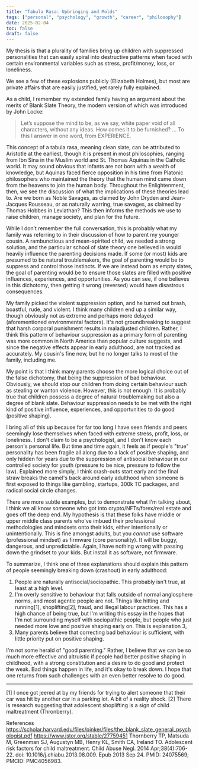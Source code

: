 ```yaml
---
title: "Tabula Rasa: Upbringing and Molds"
tags: ["personal", "psychology", "growth", "career", "philosophy"]
date: 2025-02-04
toc: false
draft: false
---
```


My thesis is that a plurality of families bring up children with suppressed personalities that can easily spiral into destructive patterns when faced with certain environmental variables such as stress, profit/money, loss, or loneliness. 

We see a few of these explosions publicly (Elizabeth Holmes), but most are private affairs that are easily justified, yet rarely fully explained.

As a child, I remember my extended family having an argument about the merits of Blank Slate Theory, the modern version of which was introduced by John Locke:
>Let’s suppose the mind to be, as we say, white paper void of all characters, without any ideas.  How comes it to be furnished?  … To this I answer in one word, from EXPERIENCE.

This concept of a tabula rasa, meaning clean slate, can be attributed to Aristotle at the earliest, though it is present in most philosophies, ranging from Ibn Sina in the Muslim world and St. Thomas Aquinas in the Catholic world. It may sound obvious that infants are not born with a wealth of knowledge, but Aquinas faced fierce opposition in his time from Platonic philosophers who maintained the theory that the human mind came down from the heavens to join the human body.
Throughout the Enlightenment, then, we see the discussion of what the implications of these theories lead to. Are we born as Noble Savages, as claimed by John Dryden and Jean-Jacques Rousseau, or as naturally warring, true savages, as claimed by Thomas Hobbes in Leviathan? This then informs the methods we use to raise children, manage society, and plan for the future. 

While I don’t remember the full conversation, this is probably what my family was referring to in their discussion of how to parent my younger cousin. A rambunctious and mean-spirited child, we needed a strong solution, and the particular school of slate theory one believed in would heavily influence the parenting decisions made. If some (or most) kids are presumed to be natural troublemakers, the goal of parenting would be to suppress and control those instincts. If we are instead born as empty slates, the goal of parenting would be to ensure those slates are filled with positive influences, experiences, and opportunities. As you can see, if one believes in this dichotomy, then getting it wrong (reversed) would have disastrous consequences. 

My family picked the violent suppression option, and he turned out brash, boastful, rude, and violent. I think many children end up a similar way, though obviously not as extreme and perhaps more delayed (aforementioned environmental factors). It's not groundbreaking to suggest that harsh corporal punishment results in maladjusted children. Rather, I think this pattern of behaviour suppression as a primary form of parenting was more common in North America than popular culture suggests, and since the negative effects appear in early adulthood, are not tracked as accurately. My cousin's fine now, but he no longer talks to most of the family, including me. 

My point is that I think many parents choose the more logical choice out of the false dichotomy, that being the suppression of bad behaviour. Obviously, we should stop our children from doing certain behaviour such as stealing or wanton violence. However, this is not enough. It is probably true that children possess a degree of natural troublemaking but also a degree of blank slate. Behaviour suppression needs to be met with the right kind of positive influence, experiences, and opportunities to do good (positive shaping). 

I bring all of this up because for far too long I have seen friends and peers seemingly lose themselves when faced with extreme stress, profit, loss, or loneliness. I don't claim to be a psychologist, and I don't know each person's personal life. But time and time again, it feels as if people's "true" personality has been fragile all along due to a lack of positive shaping, and only hidden for years due to the suppression of antisocial behaviour in our controlled society for youth (pressure to be nice, pressure to follow the law). Explained more simply, I think crash-outs start early and the final straw breaks the camel's back around early adulthood when someone is first exposed to things like gambling, startups, 300k TC packages, and radical social circle changes.

There are more subtle examples, but to demonstrate what I'm talking about, I think we all know someone who got into crypto/NFTs/forex/real estate and goes off the deep end. My hypothesis is that these folks have middle or upper middle class parents who've imbued their professional methodologies and mindsets onto their kids, either intentionally or unintentionally. This is fine amongst adults, but you _cannot_ use software (professional mindset) as firmware (core personality). It will be buggy, dangerous, and unpredictable. Again, I have nothing wrong with passing down the grindset to your kids. But install it as software, not firmware. 

To summarize, I think one of three explanations should explain this pattern of people seemingly breaking down (crashout) in early adulthood:
1. People are naturally antisocial/sociopathic. This probably isn't true, at least at a high level.
2. I'm overly sensitive to behaviour that falls outside of normal anglosphere norms, and most agentic people are not. Things like hitting and running[1], shoplifting[2], fraud, and illegal labour practices. This has a high chance of being true, but I'm writing this essay in the hopes that I'm not surrounding myself with sociopathic people, but people who just needed more love and positive shaping early on. This is explanation 3,
3. Many parents believe that correcting bad behaviour is sufficient, with little priority put on positive shaping. 

I'm not some herald of "good parenting." Rather, I believe that we can be so much more effective and altruistic if people had better positive shaping in childhood, with a strong constitution and a desire to do good and protect the weak. Bad things happen in life, and it's okay to break down. I hope that one returns from such challenges with an even better resolve to do good. 

---

[1] I once got jeered at by my friends for trying to alert someone that their car was hit by another car in a parking lot. A bit of a reality shock. 
[2] There is research suggesting that adolescent shoplifting is a sign of child maltreatment (Thronberry). 

References
https://scholar.harvard.edu/files/pinker/files/the_blank_slate_general_psychologist.pdf
https://www.jstor.org/stable/27759451
Thornberry TP, Matsuda M, Greenman SJ, Augustyn MB, Henry KL, Smith CA, Ireland TO. Adolescent risk factors for child maltreatment. Child Abuse Negl. 2014 Apr;38(4):706-22. doi: 10.1016/j.chiabu.2013.08.009. Epub 2013 Sep 24. PMID: 24075569; PMCID: PMC4056983. 
